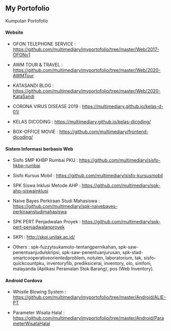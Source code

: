 ## My Portofolio
Kumpulan Portofolio

#### Website
* OFON TELEPHONE SERVICE : https://github.com/multimediary/myportofolio/tree/master/Web/2017-OFONv1

* AWM TOUR & TRAVEL : https://github.com/multimediary/myportofolio/tree/master/Web/2020-AWMTour

* KATASANDI BLOG : https://github.com/multimediary/myportofolio/tree/master/Web/2020-KataSandi

* CORONA VIRUS DISEASE 2019 : https://multimediary.github.io/kelas-d-01/

* KELAS DICODING : https://multimediary.github.io/kelas-dicoding/

* BOX-OFFICE MOVIE : https://github.com/multimediary/frontend-dicoding/


#### Sistem Informasi berbasis Web
* Sisfo SMP KHBP Rumbai PKU : https://github.com/multimediary/sisfo-hkbp-rumbai

* Sisfo Kursus Mobil : https://github.com/multimediary/sisfo-kursusmobil

* SPK Siswa Inklusi Metode AHP : https://github.com/multimediary/spk-ahp-siswainklusi

* Naive Bayes Perkiraan Studi Mahasiswa : https://github.com/multimediary/spk-naivebayes-perkiraanstudimahasiswa

* SPK PERT Penjadwalan Proyek : https://github.com/multimediary/spk-pert-penjadwalanproyek

* SKPI : http://skpi.unilak.ac.id/

* Others :
spk-fuzzytsukamoto-tentangpernikahan, spk-saw-penentuanjudulskripsi, spk-saw-penentuanjurusan, spk-stad-smartcooperativeorientedproblem, notulen, laboratorium, tak, sisfo-quickcountpku, inventoryfib, prediksicerai, inventory, olo, simfoni, malayanda (Aplikasi Peramalan Stok Barang), pos (Web Inventory). 


#### Android Cordova
* Whistle Blowing System : https://github.com/multimediary/myportofolio/tree/master/Android/ALIE-PT

* Parameter Wisata Halal : https://github.com/multimediary/myportofolio/tree/master/Android/ParameterWisataHalal
